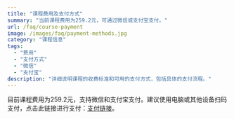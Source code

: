 ```yaml
---
title: "课程费用及支付方式"
summary: "当前课程费用为259.2元，可通过微信或支付宝支付。"
url: /faq/course-payment
image: /images/faq/payment-methods.jpg
category: "课程信息"
tags:
  - "费用"
  - "支付方式"
  - "微信"
  - "支付宝"
description: "详细说明课程的收费标准和可用的支付方式，包括具体的支付流程。"
---
```


目前课程费用为259.2元，支持微信和支付宝支付。建议使用电脑或其他设备扫码支付，点击此链接进行支付：[支付链接](https://s.zhaikr.com/c-payment)。
